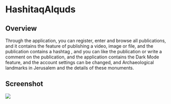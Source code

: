 # HashitaqAlquds

## Overview 
Through the application, you can register, enter and browse all publications, and it contains the feature of publishing a video, image or file, and the publication contains a hashtag , and you can like the publication or write a comment on the publication, and the application contains the Dark Mode feature, and the account settings can be changed, and Archaeological landmarks in Jerusalem and the details of these monuments.

## Screenshot
<img src ="https://user-images.githubusercontent.com/67695750/122611879-f27cab00-d036-11eb-9379-b9cf0ed612ed.png"/>
